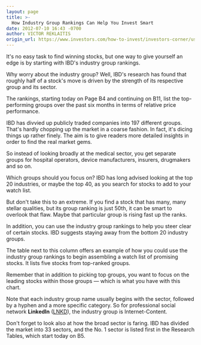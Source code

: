 ```yaml
---
layout: page
title: >-
  How Industry Group Rankings Can Help You Invest Smart
date: 2012-07-10 16:43 -0700
author: VICTOR REKLAITIS
origin_url: https://www.investors.com/how-to-invest/investors-corner/use-ibd-industry-group-rankings-to-invest
---
```





It's no easy task to find winning stocks, but one way to give yourself an edge is by starting with IBD's industry group rankings.


Why worry about the industry group? Well, IBD's research has found that roughly half of a stock's move is driven by the strength of its respective group and its sector.


The rankings, starting today on Page B4 and continuing on B11, list the top-performing groups over the past six months in terms of relative price performance.


IBD has divvied up publicly traded companies into 197 different groups. That's hardly chopping up the market in a coarse fashion. In fact, it's dicing things up rather finely. The aim is to give readers more detailed insights in order to find the real market gems.


So instead of looking broadly at the medical sector, you get separate groups for hospital operators, device manufacturers, insurers, drugmakers and so on.


Which groups should you focus on? IBD has long advised looking at the top 20 industries, or maybe the top 40, as you search for stocks to add to your watch list.


But don't take this to an extreme. If you find a stock that has many, many stellar qualities, but its group ranking is just 50th, it can be smart to overlook that flaw. Maybe that particular group is rising fast up the ranks.


In addition, you can use the industry group rankings to help you steer clear of certain stocks. IBD suggests staying away from the bottom 20 industry groups.


The table next to this column offers an example of how you could use the industry group rankings to begin assembling a watch list of promising stocks. It lists five stocks from top-ranked groups.


Remember that in addition to picking top groups, you want to focus on the leading stocks within those groups — which is what you have with this chart.


Note that each industry group name usually begins with the sector, followed by a hyphen and a more specific category. So for professional social network **LinkedIn** ([LNKD](https://research.investors.com/quote.aspx?symbol=LNKD)), the industry group is Internet-Content.


Don't forget to look also at how the broad sector is faring. IBD has divided the market into 33 sectors, and the No. 1 sector is listed first in the Research Tables, which start today on B5.




